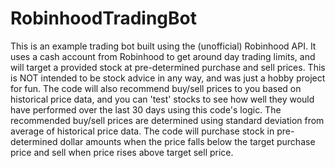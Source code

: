 # RobinhoodTradingBot
This is an example trading bot built using the (unofficial) Robinhood API.  It uses a cash account from Robinhood to get around day trading limits, and will target a provided stock at pre-determined purchase and sell prices.  This is NOT intended to be stock advice in any way, and was just a hobby project for fun.  The code will also recommend buy/sell prices to you based on historical price data, and you can 'test' stocks to see how well they would have performed over the last 30 days using this code's logic.  The recommended buy/sell prices are determined using standard deviation from average of historical price data.  The code will purchase stock in pre-determined dollar amounts when the price falls below the target purchase price and sell when price rises above target sell price.  
